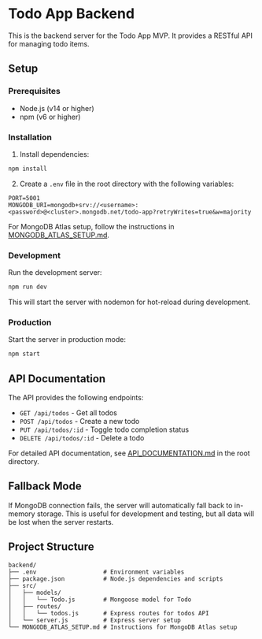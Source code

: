 # Todo App Backend

This is the backend server for the Todo App MVP. It provides a RESTful API for managing todo items.

## Setup

### Prerequisites

- Node.js (v14 or higher)
- npm (v6 or higher)

### Installation

1. Install dependencies:

```bash
npm install
```

2. Create a `.env` file in the root directory with the following variables:

```
PORT=5001
MONGODB_URI=mongodb+srv://<username>:<password>@<cluster>.mongodb.net/todo-app?retryWrites=true&w=majority
```

For MongoDB Atlas setup, follow the instructions in [MONGODB_ATLAS_SETUP.md](./MONGODB_ATLAS_SETUP.md).

### Development

Run the development server:

```bash
npm run dev
```

This will start the server with nodemon for hot-reload during development.

### Production

Start the server in production mode:

```bash
npm start
```

## API Documentation

The API provides the following endpoints:

- `GET /api/todos` - Get all todos
- `POST /api/todos` - Create a new todo
- `PUT /api/todos/:id` - Toggle todo completion status
- `DELETE /api/todos/:id` - Delete a todo

For detailed API documentation, see [API_DOCUMENTATION.md](../API_DOCUMENTATION.md) in the root directory.

## Fallback Mode

If MongoDB connection fails, the server will automatically fall back to in-memory storage. This is useful for development and testing, but all data will be lost when the server restarts.

## Project Structure

```
backend/
├── .env                   # Environment variables
├── package.json           # Node.js dependencies and scripts
├── src/
│   ├── models/
│   │   └── Todo.js        # Mongoose model for Todo
│   ├── routes/
│   │   └── todos.js       # Express routes for todos API
│   └── server.js          # Express server setup
└── MONGODB_ATLAS_SETUP.md # Instructions for MongoDB Atlas setup
``` 